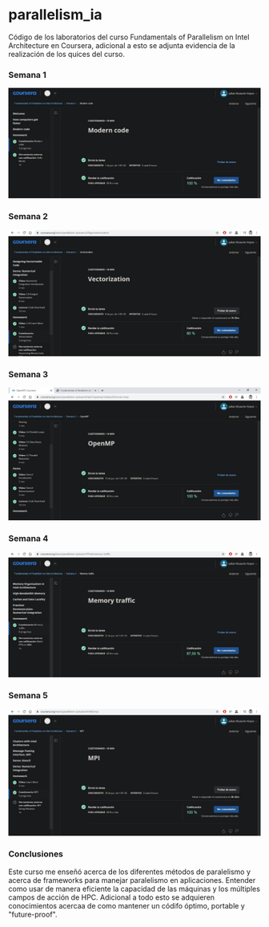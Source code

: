 # parallelism_ia
Código de los laboratorios del curso Fundamentals of Parallelism on Intel Architecture en Coursera, adicional a esto se adjunta evidencia de la realización de los quices del curso.

### Semana 1

![](https://github.com/jricaur1/parallelism_ia/blob/master/Extra/Cuestionario1_Semana1.jpg)

### Semana 2

![](https://github.com/jricaur1/parallelism_ia/blob/master/Extra/Cuestionario1_Semana2.jpg)

### Semana 3

![](https://github.com/jricaur1/parallelism_ia/blob/master/Extra/Cuestionario1_Semana3.jpg)

### Semana 4

![](https://github.com/jricaur1/parallelism_ia/blob/master/Extra/Cuestionario1_Semana4.jpg)

### Semana 5

![](https://github.com/jricaur1/parallelism_ia/blob/master/Extra/Cuestionario1_Semana5.jpg)

### Conclusiones
Este curso me enseñó acerca de los diferentes métodos de paralelismo y acerca de frameworks para manejar paralelismo en aplicaciones. Entender como usar de manera eficiente la capacidad de las máquinas y los múltiples campos de acción de HPC. Adicional a todo esto se adquieren conocimientos acercaa de como mantener un códifo óptimo, portable y "future-proof".
